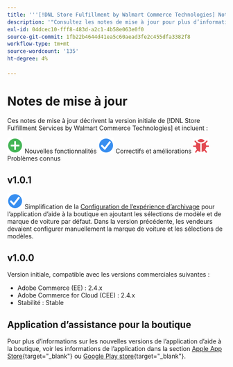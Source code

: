 ```yaml
---
title: '''[!DNL Store Fulfillment by Walmart Commerce Technologies] Notes de mise à jour'''
description: '"Consultez les notes de mise à jour pour plus d’informations sur toutes les [!DNL Store Fulfillment by Walmart Commerce Technologies] versions."'
exl-id: 04dcec10-fff8-483d-a2c1-4b58e063e0f0
source-git-commit: 1fb22b4644d41ea5c60aead3fe2c455dfa3382f8
workflow-type: tm+mt
source-wordcount: '135'
ht-degree: 4%

---
```


# Notes de mise à jour

Ces notes de mise à jour décrivent la version initiale de [!DNL Store Fulfillment Services by Walmart Commerce Technologies] et incluent :

![Nouveau](../assets/new.svg) Nouvelles fonctionnalités
![Correction d’un problème](../assets/fix.svg) Correctifs et améliorations
![Problème connu](../assets/bug.svg) Problèmes connus

## v1.0.1

![Correction d’un problème](../assets/fix.svg) <!-- Issue WM-x -->Simplification de la [Configuration de l’expérience d’archivage](check-in-experience-setup.md) pour l’application d’aide à la boutique en ajoutant les sélections de modèle et de marque de voiture par défaut. Dans la version précédente, les vendeurs devaient configurer manuellement la marque de voiture et les sélections de modèles.

## v1.0.0

Version initiale, compatible avec les versions commerciales suivantes :

* Adobe Commerce (EE) : 2.4.x
* Adobe Commerce for Cloud (CEE) : 2.4.x
* Stabilité : Stable

## Application d’assistance pour la boutique

Pour plus d’informations sur les nouvelles versions de l’application d’aide à la boutique, voir les informations de l’application dans la section [Apple App Store](https://apps.apple.com/us/app/store-assist-by-walmart/id16092815390){target=&quot;_blank&quot;} ou [Google Play store](https://play.google.com/store/apps/details?id=com.walmart.faas.storeassist){target=&quot;_blank&quot;}.
